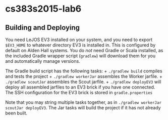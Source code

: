 # cs383s2015-lab6

Building and Deploying
----------------------

You need LeJOS EV3 installed on your system, and you need to export `$EV3_HOME` to whatever directory EV3 is installed in. This is configured by default on Alden Hall systems. You do _not_ need Gradle or Scala installed, as the included Gradle wrapper script (`gradlew`) will download them for you and automatically manage versions.

The Gradle build script has the following tasks:
    + `./gradlew build` compiles and tests the project
    + `./gradlew workerJar` assembles the Worker jarfile.
    + `./gradlew scoutJar` assembles the Scout jarfile.
    + `./gradlew deployEV3` will deploy all assembled jarfiles to an EV3 brick if you have one connected. The SSH configuration for the EV3 brick is stored in `gradle.properties`

Note that you may string multiple tasks together, as in `./gradlew workerJar scoutJar deployEV3`. The Jar tasks will build the project if it has not already been built.
